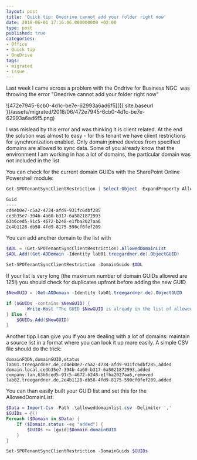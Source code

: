 ```yaml
---
layout: post
title: 'Quick tip: Onedrive cannot add your folder right now'
date: 2018-06-01 17:16:06.000000000 +02:00
type: post
published: true
categories:
- Office
- Quick tip
- OneDrive
tags:
- migrated
- issue
---
```


Last week I came across a problem with the Ondrive for Business NGC  was throwing the error "Onedrive cannot add your folder right now"

![472e7945-6cb0-4d1c-be7e-62993a6ad6f5]({{ site.baseurl }}/assets/migrated/2018/06/472e7945-6cb0-4d1c-be7e-62993a6ad6f5.png)

I was mislead by this error and was thinking it is client related. At the end the solution was almost to easy - for this tenant we have client restrictions for synchronization enabled. Only domain joined devices from specified domains are allowed to sync data. Some of you already know that the environment I am working in has a lot of domains, the particular domain was not included in the list.

You can check for the current domain GUIDs with the SharePoint Online Powershell module:

```powershell 
Get-SPOTenantSyncClientRestriction | Select-Object -ExpandProperty AllowedDomainList

Guid  
----  
cd4eb0e7-c5a2-4734-afd9-931fc6dbf285  
ce3b35e7-394b-4a60-b317-6a5021872993  
63b6ced5-91c5-4672-b248-e1fba2027aa6  
2e4b1128-db58-4fd9-8175-590cf0fef209  
``` 

You can add another domain to the list with

```powershell 
$ADL = (Get-SPOTenantSyncClientRestriction).AllowedDomainList  
$ADL.Add((Get-ADDomain -Identity lab01.treegardner.de).ObjectGUID)

Set-SPOTenantSyncClientRestriction -DomainGuids $ADL
```

If your list is very long (the maximum number of domain GUIDs allowed are 125!) you should check for duplicates upfront before adding the new GUID

```powershell
$NewGUID = (Get-ADDomain -Identity lab01.treegardner.de).ObjectGUID

If ($GUIDs -contains $NewGUID) {  
    	Write-Host "The GUID $NewGUID is already in the list of allowed domains!"  
} Else {  
    $GUIDs.Add($NewGUID)  
}
```

Another tipp I can give you if you are dealing with a lot of domains: maintain a source list in a format where you can look it up more easily. A simple CSV file should do the trick:

```csv
domainFQDN,domainGUID,status  
lab01.treegardner.de,cd4eb0e7-c5a2-4734-afd9-931fc6dbf285,added  
domain.local,ce3b35e7-394b-4a60-b317-6a5021872993,added  
company.lan,63b6ced5-91c5-4672-b248-e1fba2027aa6,removed  
lab02.treegardner.de,2e4b1128-db58-4fd9-8175-590cf0fef209,added
```

You can than easily built your GUID list and set this for the AllowedDomainList:

```powershell
$Data = Import-Csv -Path .\alloweddomainlist.csv -Delimiter ','  
$GUIDs = @()  
Foreach ($Domain in $Data) {  
    If ($Domain.status -eq "added") {  
        $GUIDs += [guid]$Domain.domainGUID  
    }  
}

Set-SPOTenantSyncClientRestriction -DomainGuids $GUIDs
```